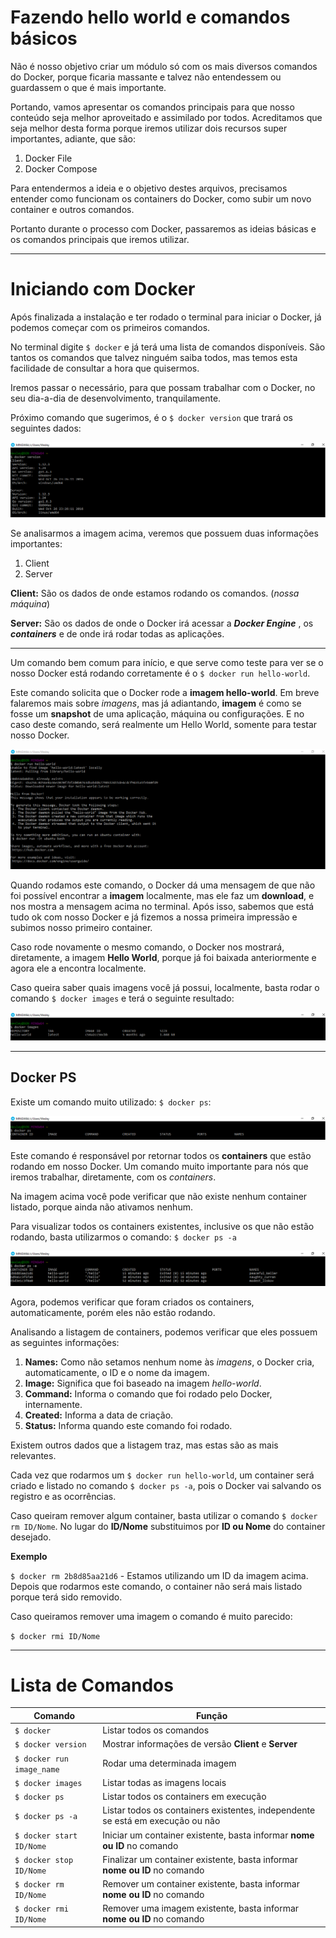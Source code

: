 # Fazendo hello world e comandos básicos

Não é nosso objetivo criar um módulo só com os mais diversos comandos do Docker, porque ficaria massante e talvez não entendessem ou guardassem o que é mais importante.

Portando, vamos apresentar os comandos principais para que nosso conteúdo seja melhor aproveitado e assimilado por todos. Acreditamos que seja melhor desta forma porque iremos utilizar dois recursos super importantes, adiante, que são:

1. Docker File
2. Docker Compose

Para entendermos a ideia e o objetivo destes arquivos, precisamos entender como funcionam os containers do Docker, como subir um novo container e outros comandos.

Portanto durante o processo com Docker, passaremos as ideias básicas e os comandos principais que iremos utilizar.

***

# Iniciando com Docker

Após finalizada a instalação e ter rodado o terminal para iniciar o Docker, já podemos começar com os primeiros comandos.

No terminal digite `$ docker` e já terá uma lista de comandos disponíveis. São tantos os comandos que talvez ninguém saiba todos, mas temos esta facilidade de consultar a hora que quisermos.

Iremos passar o necessário, para que possam trabalhar com o Docker, no seu dia-a-dia de desenvolvimento, tranquilamente.

Próximo comando que sugerimos, é o `$ docker version` que trará os seguintes dados:

![Docker Version](./images/docker-version-command.png "Docker Version Command")

Se analisarmos a imagem acima, veremos que possuem duas informações importantes:

1. Client
2. Server

**Client:** São os dados de onde estamos rodando os comandos. (_nossa máquina_)

**Server:** São os dados de onde o Docker irá acessar a **_Docker Engine_** , os **_containers_** e de onde irá rodar todas as aplicações.

***

Um comando bem comum para início, e que serve como teste para ver se o nosso Docker está rodando corretamente é o `$ docker run hello-world`.

Este comando solicita que o Docker rode a **imagem hello-world**. Em breve falaremos mais sobre _imagens_, mas já adiantando, **imagem** é como se fosse um **snapshot** de uma aplicação, máquina ou configurações. E no caso deste comando, será realmente um Hello World, somente para testar nosso Docker.

![Docker Hello World](./images/docker-hello-world.png "Hello World")

Quando rodamos este comando, o Docker dá uma mensagem de que não foi possível encontrar a **imagem** localmente, mas ele faz um **download**, e nos mostra a mensagem acima no terminal. Após isso, sabemos que está tudo ok com nosso Docker e já fizemos a nossa primeira impressão e subimos nosso primeiro container.

Caso rode novamente o mesmo comando, o Docker nos mostrará, diretamente, a imagem **Hello World**, porque já foi baixada anteriormente e agora ele a encontra localmente.

Caso queira saber quais imagens você já possui, localmente, basta rodar o comando `$ docker images` e terá o seguinte resultado:

![Docker Images](./images/docker-images.png "Docker Imagens")

***

## Docker PS

Existe um comando muito utilizado: `$ docker ps`:

![Docker ps](./images/docker-ps.png "Docker ps")

Este comando é responsável por retornar todos os **containers** que estão rodando em nosso Docker. Um comando muito importante para nós que iremos trabalhar, diretamente, com os _containers_.

Na imagem acima você pode verificar que não existe nenhum container listado, porque ainda não ativamos nenhum.

Para visualizar todos os containers existentes, inclusive os que não estão rodando, basta utilizarmos o comando: `$ docker ps -a`

![Docker ps -a](./images/docker-ps-a.png "Docker ps -a")

Agora, podemos verificar que foram criados os containers, automaticamente, porém eles não estão rodando.

Analisando a listagem de containers, podemos verificar que eles possuem as seguintes informações:

1. **Names:** Como não setamos nenhum nome às _imagens_, o Docker cria, automaticamente, o ID e o nome da imagem.
2. **Image:** Significa que foi baseado na imagem _hello-world_.
3. **Command:** Informa o comando que foi rodado pelo Docker, internamente.
4. **Created:** Informa a data de criação.
5. **Status:** Informa quando este comando foi rodado.

Existem outros dados que a listagem traz, mas estas são as mais relevantes.

Cada vez que rodarmos um `$ docker run hello-world`, um container será criado e listado no comando `$ docker ps -a`, pois o Docker vai salvando os registro e as ocorrências.

Caso queiram remover algum container, basta utilizar o comando `$ docker rm ID/Nome`. No lugar do **ID/Nome**  substituimos por **ID ou Nome** do container desejado.

**Exemplo**

`$ docker rm 2b8d85aa21d6` - Estamos utilizando um ID da imagem acima. Depois que  rodarmos este comando, o container não será mais listado porque terá sido removido.

Caso queiramos remover uma imagem o comando é muito parecido:

`$ docker rmi ID/Nome`

***

# Lista de Comandos

Comando | Função
------------ | ------------
`$ docker` | Listar todos os comandos
`$ docker version` | Mostrar informações de versão **Client** e **Server**
`$ docker run image_name` | Rodar uma determinada imagem
`$ docker images` | Listar todas as imagens locais
`$ docker ps` | Listar todos os containers em execução
`$ docker ps -a` | Listar todos os containers existentes, independente se está em execução ou não
`$ docker start ID/Nome` | Iniciar um container existente, basta informar **nome ou ID** no comando
`$ docker stop ID/Nome` | Finalizar um container existente, basta informar **nome ou ID** no comando
`$ docker rm ID/Nome` | Remover um container existente, basta informar **nome ou ID** no comando
`$ docker rmi ID/Nome` | Remover uma imagem existente, basta informar **nome ou ID** no comando